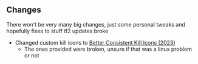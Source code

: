 ## Changes
There won't be very many big changes, just some personal tweaks and hopefully fixes to stuff tf2 updates broke
- Changed custom kill icons to [Better Consistent Kill Icons (2023)](https://gamebanana.com/mods/406361)
    - The ones provided were broken, unsure if that was a linux problem or not
